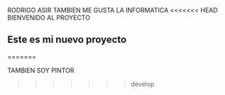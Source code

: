 RODRIGO ASIR
TAMBIEN ME GUSTA LA INFORMATICA
<<<<<<< HEAD
BIENVENIDO AL PROYECTO

## Este es mi nuevo proyecto

=======

TAMBIEN SOY PINTOR
>>>>>>> develop

